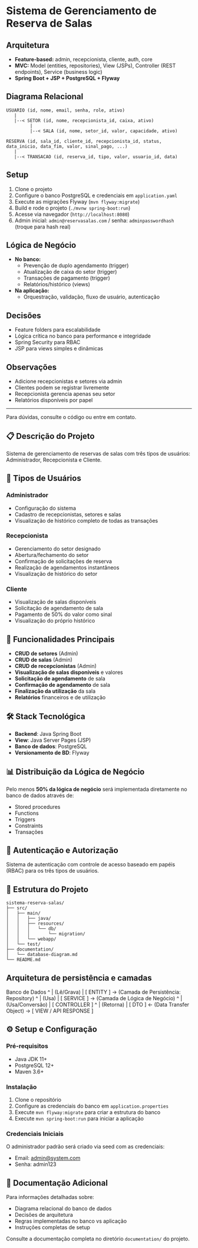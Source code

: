 # Sistema de Gerenciamento de Reserva de Salas

## Arquitetura
- **Feature-based:** admin, recepcionista, cliente, auth, core
- **MVC:** Model (entities, repositories), View (JSPs), Controller (REST endpoints), Service (business logic)
- **Spring Boot + JSP + PostgreSQL + Flyway**

## Diagrama Relacional
```
USUARIO (id, nome, email, senha, role, ativo)
   |
   |--< SETOR (id, nome, recepcionista_id, caixa, ativo)
         |
         |--< SALA (id, nome, setor_id, valor, capacidade, ativo)

RESERVA (id, sala_id, cliente_id, recepcionista_id, status, data_inicio, data_fim, valor, sinal_pago, ...)
   |
   |--< TRANSACAO (id, reserva_id, tipo, valor, usuario_id, data)
```

## Setup
1. Clone o projeto
2. Configure o banco PostgreSQL e credenciais em `application.yaml`
3. Execute as migrações Flyway (`mvn flyway:migrate`)
4. Build e rode o projeto (`./mvnw spring-boot:run`)
5. Acesse via navegador (`http://localhost:8080`)
6. Admin inicial: `admin@reservasalas.com` / senha: `adminpasswordhash` (troque para hash real)

## Lógica de Negócio
- **No banco:**
  - Prevenção de duplo agendamento (trigger)
  - Atualização de caixa do setor (trigger)
  - Transações de pagamento (trigger)
  - Relatórios/histórico (views)
- **Na aplicação:**
  - Orquestração, validação, fluxo de usuário, autenticação

## Decisões
- Feature folders para escalabilidade
- Lógica crítica no banco para performance e integridade
- Spring Security para RBAC
- JSP para views simples e dinâmicas

## Observações
- Adicione recepcionistas e setores via admin
- Clientes podem se registrar livremente
- Recepcionista gerencia apenas seu setor
- Relatórios disponíveis por papel

---
Para dúvidas, consulte o código ou entre em contato.

## 📋 Descrição do Projeto

Sistema de gerenciamento de reservas de salas com três tipos de usuários: Administrador, Recepcionista e Cliente.

## 👥 Tipos de Usuários

### Administrador
- Configuração do sistema
- Cadastro de recepcionistas, setores e salas
- Visualização de histórico completo de todas as transações

### Recepcionista
- Gerenciamento do setor designado
- Abertura/fechamento do setor
- Confirmação de solicitações de reserva
- Realização de agendamentos instantâneos
- Visualização de histórico do setor

### Cliente
- Visualização de salas disponíveis
- Solicitação de agendamento de sala
- Pagamento de 50% do valor como sinal
- Visualização do próprio histórico

## 🚀 Funcionalidades Principais

- **CRUD de setores** (Admin)
- **CRUD de salas** (Admin)
- **CRUD de recepcionistas** (Admin)
- **Visualização de salas disponíveis** e valores
- **Solicitação de agendamento** de sala
- **Confirmação de agendamento** de sala
- **Finalização da utilização** da sala
- **Relatórios** financeiros e de utilização

## 🛠 Stack Tecnológica

- **Backend**: Java Spring Boot
- **View**: Java Server Pages (JSP)
- **Banco de dados**: PostgreSQL
- **Versionamento de BD**: Flyway

## 📊 Distribuição da Lógica de Negócio

Pelo menos **50% da lógica de negócio** será implementada diretamente no banco de dados através de:
- Stored procedures
- Functions
- Triggers
- Constraints
- Transações

## 🔐 Autenticação e Autorização

Sistema de autenticação com controle de acesso baseado em papéis (RBAC) para os três tipos de usuários.

## 📁 Estrutura do Projeto

```
sistema-reserva-salas/
├── src/
│   ├── main/
│   │   ├── java/
│   │   ├── resources/
│   │   │   └── db/
│   │   │       └── migration/
│   │   └── webapp/
│   └── test/
├── documentation/
│   └── database-diagram.md
└── README.md
```

## Arquitetura de persistência e camadas

 Banco de Dados
     ^
     | (Lê/Grava)
     |
[ ENTITY ]  ->  (Camada de Persistência: Repository)
     ^
     | (Usa)
     |
[ SERVICE ]  ->  (Camada de Lógica de Negócio)
     ^
     | (Usa/Conversão)
     |
[ CONTROLLER ]
     ^
     | (Retorna)
     |
[  DTO   ]  <-  (Data Transfer Object) -> [ VIEW / API RESPONSE ]

## ⚙️ Setup e Configuração

### Pré-requisitos
- Java JDK 11+
- PostgreSQL 12+
- Maven 3.6+

### Instalação
1. Clone o repositório
2. Configure as credenciais do banco em `application.properties`
3. Execute `mvn flyway:migrate` para criar a estrutura do banco
4. Execute `mvn spring-boot:run` para iniciar a aplicação

### Credenciais Iniciais
O administrador padrão será criado via seed com as credenciais:
- Email: admin@system.com
- Senha: admin123

## 📝 Documentação Adicional

Para informações detalhadas sobre:
- Diagrama relacional do banco de dados
- Decisões de arquitetura
- Regras implementadas no banco vs aplicação
- Instruções completas de setup

Consulte a documentação completa no diretório `documentation/` do projeto.
